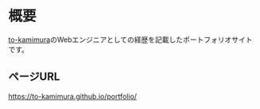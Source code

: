 # 概要
[to-kamimura](https://github.com/to-kamimura)のWebエンジニアとしての経歴を記載したポートフォリオサイトです。

## ページURL
https://to-kamimura.github.io/portfolio/
